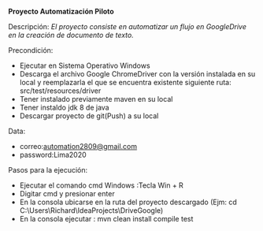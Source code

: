 **Proyecto Automatización Piloto**

Descripción:
_El proyecto consiste en automatizar un flujo en GoogleDrive en la creación de documento de texto._

Precondición:
- Ejecutar en Sistema Operativo Windows
- Descarga el archivo Google ChromeDriver con la versión instalada en su local
y reemplazarla el que se encuentra existente siguiente ruta: src/test/resources/driver
- Tener instalado previamente maven en su local
- Tener instaldo jdk 8 de java
- Descargar proyecto de git(Push) a su local

Data:
- correo:automation2809@gmail.com
- password:Lima2020

Pasos para la ejecución:
- Ejecutar el comando cmd Windows :Tecla Win + R
- Digitar cmd y presionar enter
- En la consola ubicarse en la ruta del proyecto descargado (Ejm: cd C:\Users\Richard\IdeaProjects\DriveGoogle)
- En la consola ejecutar : mvn clean install compile test
